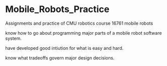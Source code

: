 # Mobile_Robots_Practice
Assignments and practice of CMU robotics course 16761 mobile robots

know how to go about programming major parts of a mobile robot software system.

have developed good intiution for what is easy and hard.

know what tradeoffs govern major design decisions.